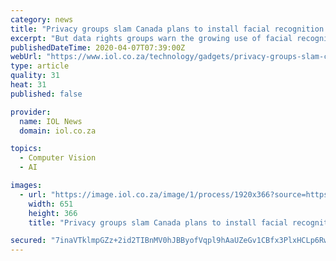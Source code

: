 ```yaml
---
category: news
title: "Privacy groups slam Canada plans to install facial recognition technology inside homes"
excerpt: "But data rights groups warn the growing use of facial recognition technology by private companies is an invasion of privacy, and underscores the need to modernize Canada's legislation on the collection and use of personal information. \"Canada's privacy laws are 30 years old. They are not adequate,\" said Sharon Polsky, president of the Privacy ..."
publishedDateTime: 2020-04-07T07:39:00Z
webUrl: "https://www.iol.co.za/technology/gadgets/privacy-groups-slam-canada-plans-to-install-facial-recognition-technology-inside-homes-46369839"
type: article
quality: 31
heat: 31
published: false

provider:
  name: IOL News
  domain: iol.co.za

topics:
  - Computer Vision
  - AI

images:
  - url: "https://image.iol.co.za/image/1/process/1920x366?source=https://inm-baobab-prod-eu-west-1.s3.amazonaws.com/public/inm/iol/media/image/2020/04/07/46369839/eye-2771174_192.jpg&operation=CROP&offset=0x128&resize=1920x1080"
    width: 651
    height: 366
    title: "Privacy groups slam Canada plans to install facial recognition technology inside homes"

secured: "7inaVTklmpGZz+2id2TIBnMV0hJBByofVqpl9hAaUZeGv1CBfx3PlxHCLp6RwOaaPpZOgj88nzLjl/TPfugxpzko7dLBqo69Tgs8JpPZ4/fbg0ZTK6jRH+vZwGhxXTTEUmPFCC1WM0nFbEVmOl0DEcUvorzNm739MprsYdWg3Jq1fWxpJAXwWceDNiX5BbjXxRt8aoaNSPhXBqdBNLntgbk7BdIkDfM4puVrrufx5MIr9gB5Tf9vP0XQwMeDILCTk4eauzY8C5oL9B/H9ohozeDYTiDIoy/YpqrsrtekYuE+gdnvJDFkA1nnUvLsXXPF4CJjaFfsvrjL/X0KQbc6uxHHxaSFNVaoNhjEIGOvIFXquYZmkU+2e3OFZC7EkY/DoJTUSOmgkWBEDSZAlR2j8Yd+X1BLKhIQGs5vGhVmbcRIl4Zv9CI1e92DeMk/0oooE3jnglafAayxAJ+XbcYJDQU6ocsyM5XeK2K6TCNNaiI=;XVLKWtX5KPxxamm0WHqi+A=="
---
```


